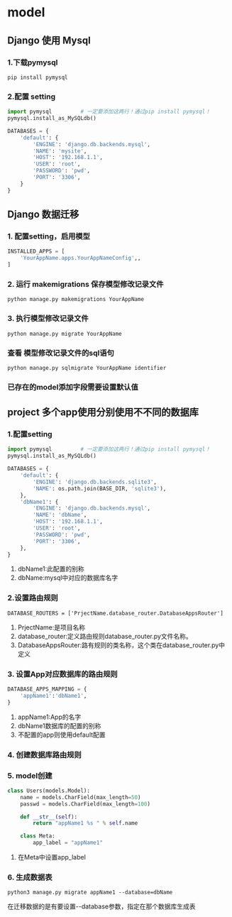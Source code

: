 # model

## Django 使用 Mysql

### 1.下载pymysql
`pip install pymysql`

### 2.配置 setting 

```Python
import pymysql         # 一定要添加这两行！通过pip install pymysql！
pymysql.install_as_MySQLdb()

DATABASES = {
    'default': {
        'ENGINE': 'django.db.backends.mysql',
        'NAME': 'mysite',
        'HOST': '192.168.1.1',
        'USER': 'root',
        'PASSWORD': 'pwd',
        'PORT': '3306',
    }
}
```

## Django 数据迁移

### 1. 配置setting，启用模型

```Python
INSTALLED_APPS = [
    'YourAppName.apps.YourAppNameConfig',,
]
```

### 2. 运行 makemigrations 保存模型修改记录文件

`python manage.py makemigrations YourAppName`

### 3. 执行模型修改记录文件

`python manage.py migrate YourAppName`

### 查看 模型修改记录文件的sql语句

`python manage.py sqlmigrate YourAppName identifier`

### 已存在的model添加字段需要设置默认值

## project 多个app使用分别使用不不同的数据库

### 1.配置setting

```Python
import pymysql         # 一定要添加这两行！通过pip install pymysql！
pymysql.install_as_MySQLdb()

DATABASES = {
    'default': {
        'ENGINE': 'django.db.backends.sqlite3',
        'NAME': os.path.join(BASE_DIR, 'sqlite3'),
    },
    'dbName1': {
        'ENGINE': 'django.db.backends.mysql',
        'NAME': 'dbName',
        'HOST': '192.168.1.1',
        'USER': 'root',
        'PASSWORD': 'pwd',
        'PORT': '3306',
    },
}
```

1. dbName1:此配置的别称
2. dbName:mysql中对应的数据库名字

### 2.设置路由规则

`DATABASE_ROUTERS = ['PrjectName.database_router.DatabaseAppsRouter']`

1. PrjectName:是项目名称
2. database_router:定义路由规则database_router.py文件名称。
3. DatabaseAppsRouter:路有规则的类名称，这个类在database_router.py中定义

### 3. 设置App对应数据库的路由规则

```Python
DATABASE_APPS_MAPPING = {
    'appName1':'dbName1',
}
```

1. appName1:App的名字
2. dbName1数据库的配置的别称
3. 不配置的app则使用default配置

### 4. 创建数据库路由规则

### 5. model创建

```Python
class Users(models.Model):
    name = models.CharField(max_length=50)
    passwd = models.CharField(max_length=100)

    def __str__(self):
        return "appName1 %s " % self.name

    class Meta:
        app_label = "appName1"
```

1. 在Meta中设置app_label

### 6. 生成数据表

`python3 manage.py migrate appName1 --database=dbName`

在迁移数据的是有要设置--database参数，指定在那个数据库生成表